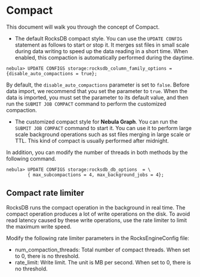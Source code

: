 # Compact

This document will walk you through the concept of Compact.

- The default RocksDB compact style. You can use the `UPDATE CONFIG` statement as follows to start or stop it.  It merges sst files in small scale during data writing to speed up the data reading in a short time. When enabled, this compaction is automatically performed during the daytime.

```ngql
nebula> UPDATE CONFIGS storage:rocksdb_column_family_options = {disable_auto_compactions = true};
```

By default, the `disable_auto_compactions` parameter is set to `false`. Before data import, we recommend that you set the parameter to `true`. When the data is imported, you must set the parameter to its default value, and then run the `SUBMIT JOB COMPACT` command to perform the customized compaction.

- The customized compact style for **Nebula Graph**. You can run the `SUBMIT JOB COMPACT` command to start it. You can use it to perform large scale background operations such as sst files merging in large scale or TTL. This kind of compact is usually performed after midnight.

In addition, you can modify the number of threads in both methods by the following command.

```ngql
nebula> UPDATE CONFIGS storage:rocksdb_db_options  = \
        { max_subcompactions = 4, max_background_jobs = 4};
```

## Compact rate limiter

RocksDB runs the compact operation in the background in real time. The compact operation produces a lot of write operations on the disk. To avoid read latency caused by these write operations, use the rate limiter to limit the maximum write speed.

Modify the following rate limiter parameters in the RocksEngineConfig file:

- num_compaction_threads: Total number of compact threads. When set to 0, there is no threshold.
- rate_limit: Write limit. The unit is MB per second. When set to 0, there is no threshold.
